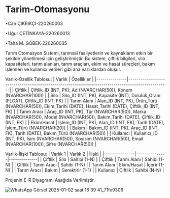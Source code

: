 # Tarim-Otomasyonu
•Can ÇIKRIKÇI-220260003

•Uğur ÇETİNKAYA-220260013

•Taha M. GÖBEK-220260035

Tarım Otomasyon Sistemi, tarımsal faaliyetlerin ve kaynakların etkin bir şekilde yönetilmesi için geliştirilmiştir. Bu sistem, çiftlik bilgileri, silo kapasiteleri, tarım alanları, tarım araçları, ekim ve hasat süreçleri, bakım işlemleri ve kullanıcı verileri gibi ana varlıklardan oluşur.

Varlık-Özellik Tablosu:
| Varlık        | Özellikler                                                                                       |
|---------------|--------------------------------------------------------------------------------------------------|
| Çiftlik       | Çiftlik_ID (INT, PK), Ad (NVARCHAR(50)), Konum (NVARCHAR(100))                                   |
| Silo          | Silo_ID (INT, PK), Kapasite (INT), Doluluk_Oranı (FLOAT), Çiftlik_ID (INT, FK)                   |
| Tarım Alanı   | Alan_ID (INT, PK), Ürün_Türü (NVARCHAR(50)), Ekim_Tarihi (DATE), Hasat_Tarihi (DATE), Çiftlik_ID (INT, FK) |
| Tarım Aracı   | Araç_ID (INT, PK), Tür (NVARCHAR(50)), Marka (NVARCHAR(50)), Model (NVARCHAR(50)), Bakım_Tarihi (DATE), Çiftlik_ID (INT, FK) |
| Ekim/Hasat    | İşlem_ID (INT, PK), Alan_ID (INT, FK), Tarih (DATE), İşlem_Türü (NVARCHAR(20))                   |
| Bakım         | Bakım_ID (INT, PK), Araç_ID (INT, FK), Tarih (DATE), Bakım_Türü (NVARCHAR(50))                   |
| Kullanıcı     | Kullanıcı_ID (INT, PK), İsim (NVARCHAR(50)), Soyisim (NVARCHAR(50)), Email (NVARCHAR(100)), Şifre (NVARCHAR(50)) |



Varlık-İlişki Tablosu:
| Varlık 1      | Varlık 2      | İlişki       |
|---------------|---------------|--------------|
| Çiftlik       | Silo          | Sahibi (1-N) |
| Çiftlik       | Tarım Alanı   | Sahibi (1-N) |
| Çiftlik       | Tarım Aracı   | Sahibi (1-N) |
| Tarım Alanı   | Ekim/Hasat    | İçerir (1-N) |
| Tarım Aracı   | Bakım         | Gerektirir (1-1) |
| Kullanıcı     | Çiftlik       | Sahibi (N-N) |

Projenin E-R Diyagramı Aşağıda Verilmiştir.

![WhatsApp Görsel 2025-01-02 saat 16 39 41_71fe9306](https://github.com/user-attachments/assets/a4d84bb6-7daa-4872-b6d1-5afd5ef89b0f)
